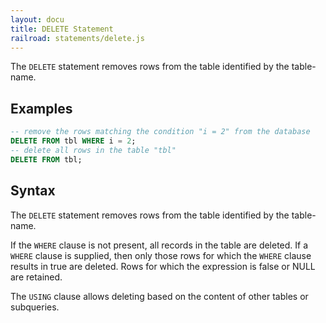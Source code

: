 ```yaml
---
layout: docu
title: DELETE Statement
railroad: statements/delete.js
---
```


The `DELETE` statement removes rows from the table identified by the table-name.

## Examples

```sql
-- remove the rows matching the condition "i = 2" from the database
DELETE FROM tbl WHERE i = 2;
-- delete all rows in the table "tbl"
DELETE FROM tbl;
```

## Syntax

<div id="rrdiagram"></div>

The `DELETE` statement removes rows from the table identified by the table-name.

If the `WHERE` clause is not present, all records in the table are deleted. If a `WHERE` clause is supplied, then only those rows for which the `WHERE` clause results in true are deleted. Rows for which the expression is false or NULL are retained.

The `USING` clause allows deleting based on the content of other tables or subqueries.
